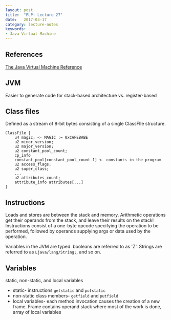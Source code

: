 ```yaml
---
layout: post
title:  "PLP: Lecture 27"
date:   2017-03-17
category: lecture-notes
keywords:
- Java Virtual Machine
---
```


## References

[The Java Virtual Machine Reference](https://docs.oracle.com/javase/specs/jvms/se8/html/)

## JVM

Easier to generate code for stack-based architecture vs. register-based

## Class files

Defined as a stream of 8-bit bytes consisting of a single ClassFIle structure. 

```
ClassFile {
	u4 magic; <- MAGIC := 0xCAFEBABE
	u2 minor_version;
	u2 major_version;
	u2 constant_pool_count;
	cp_info
	constant_pool[constant_pool_count-1] <- constants in the program
	u2 access_flags; 
	u2 super_class;
	...
	u2 attributes_count;
	attribute_info attributes[...]
}
```
## Instructions

Loads and stores are between the stack and memory. Arithmetic operations get their operands from the stack, and leave their results on the stack! Instructions consist of a one-byte opcode specifying the operation to be performed, followed by operands supplying args or data used by the operation.

Variables in the JVM are typed. booleans are referred to as 'Z'. Strings are referred to as `Ljava/lang/String;`, and so on.

## Variables

static, non-static, and local variables

* static- instructions `getstatic` and `putstatic`
* non-static class members- `getfield` and `putfield`
* local variables- each method invocation causes the creation of a new frame. Frame contains operand stack where most of the work is done, array of local variables

